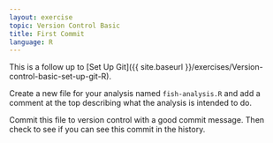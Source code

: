```yaml
---
layout: exercise
topic: Version Control Basic
title: First Commit
language: R
---
```


This is a follow up to
[Set Up Git]({{ site.baseurl }}/exercises/Version-control-basic-set-up-git-R).

Create a new file for your analysis named `fish-analysis.R` and add a
comment at the top describing what the analysis is intended to do.

Commit this file to version control with a good commit message. Then check to
see if you can see this commit in the history.
